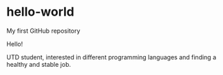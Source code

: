 # hello-world
My first GitHub repository

Hello!

UTD student, interested in different programming languages and finding a healthy and stable job.
